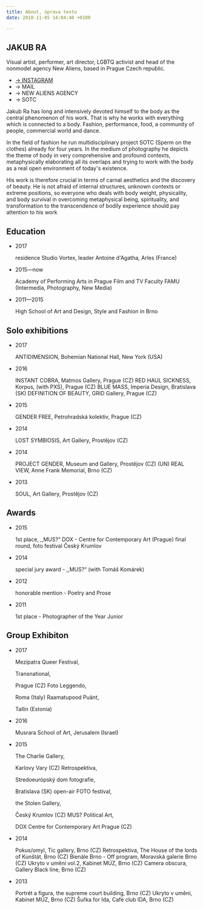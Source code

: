 ```yaml
---
title: About, úprava textu
date: 2018-11-05 14:04:40 +0100

---
```

## JAKUB RA

Visual artist, performer, art director, LGBTQ activist and head of the nonmodel agency New Aliens, based in Prague Czech republic.

* [→ INSTAGRAM](https://www.instagram.com/jakubra____/ "instagram")
* → MAIL
* → NEW ALIENS AGENCY
* → SOTC

Jakub Ra has long and intensively devoted himself to the body as the central phenomenon of his work. That is why he works with everything which is connected to a body. Fashion, performance, food, a community of people, commercial world and dance.

In the field of fashion he run multidisciplinary project SOTC (Sperm on the clothes) already for four years. In the medium of photography he depicts the theme of body in very comprehensive and profound contexts, metaphysically elaborating all its overlaps and trying to work with the body as a real open environment of today's existence.

His work is therefore crucial in terms of carnal aesthetics and the discovery of beauty. He is not afraid of internal structures, unknown contexts or extreme positions, so everyone who deals with body weight, physicality, and body survival in overcoming metaphysical being, spirituality, and transformation to the transcendence of bodily experience should pay attention to his work

## Education

* 2017

  residence Studio Vortex, leader Antoine d'Agatha, Arles (France)
* 2015—now

  Academy of Performing Arts in Prague Film and TV Faculty FAMU  (Intermedia, Photography, New Media)
* 2011—2015

  High School of Art and Design, Style and Fashion in Brno

## Solo exhibitions

* 2017

  ANTIDIMENSION, Bohemian National Hall, New York (USA)
* 2016

  INSTANT COBRA, Matmos Gallery, Prague (CZ) RED HAUL SICKNESS, Korpus, (with PXS), Prague (CZ) BLUE MASS, Imperia Design, Bratislava (SK) DEFINITION OF BEAUTY, GRID Gallery, Prague (CZ)
* 2015

  GENDER FREE, Petrohradská kolektiv, Prague (CZ)
* 2014

  LOST SYMBIOSIS, Art Gallery, Prostějov (CZ)
* 2014

  PROJECT GENDER, Museum and Gallery, Prostějov (CZ) (UN) REAL VIEW, Anne Frank Memorial, Brno (CZ)
* 2013

  SOUL, Art Gallery, Prostějov (CZ)

## Awards

* 2015

  1st place, ,,MUS?“ DOX - Centre for Contemporary Art (Prague) final round, foto festival Český Krumlov
* 2014

  special jury award - ,,MUS?“ (with Tomáš Komárek)
* 2012

  honorable mention - Poetry and Prose
* 2011

  1st place - Photographer of the Year Junior

## Group Exhibiton

* 2017

  Mezipatra Queer Festival,

  Transnational,

  Prague (CZ) Foto Leggendo,

  Roma (Italy) Raamatupood Puänt,

  Tallin (Estonia)
* 2016

  Musrara School of Art, Jerusalem (Israel)
* 2015

  The Charlie Gallery,

  Karlovy Vary (CZ) Retrospektiva,

  Stredoeurópský dom fotografie,

  Bratislava (SK) open-air FOTO festival,

  the Stolen Gallery,

  Český Krumlov (CZ) MUS? Political Art,

  DOX Centre for Contemporary Art Prague (CZ)
* 2014

  Pokus/omyl, Tic gallery, Brno (CZ) Retrospektiva, The House of the lords of Kunštát, Brno (CZ) Bienále Brno - Off program, Moravská galerie Brno (CZ) Ukryto v umění vol.2, Kabinet MÚZ, Brno (CZ) Camera obscura, Gallery Black line, Brno (CZ)
* 2013

  Portrét a figura, the supreme court building, Brno (CZ) Ukryto v umění, Kabinet MÚZ, Brno (CZ) Šuřka for Ida, Café club IDA, Brno (CZ)